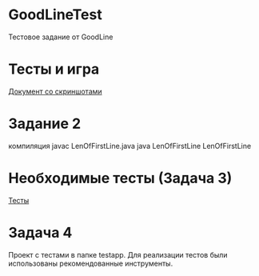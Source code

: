 # GoodLineTest
Тестовое задание от GoodLine

# Тесты и игра
[Документ со скриншотами](https://docs.google.com/document/d/1H5QsX-UveTyg7zohvS-tbVta-DE-nCInqh823f9OkL0/edit?usp=sharing "Документ") 

# Задание 2
компиляция
javac LenOfFirstLine.java
java LenOfFirstLine LenOfFirstLine

# Необходимые тесты (Задача 3)
[Тесты](https://vk.com/away.php?utf=1&to=https%3A%2F%2Fdocs.google.com%2Fdocument%2Fd%2F1EOaN3E9vd44aCZcZR1lG88JpQNR-OJv4iAWKD7Q8TJo%2Fedit%3Fusp%3Dsharing "Тесты")

# Задача 4
Проект с тестами в папке testapp.
Для реализации тестов были использованы рекомендованные инструменты.